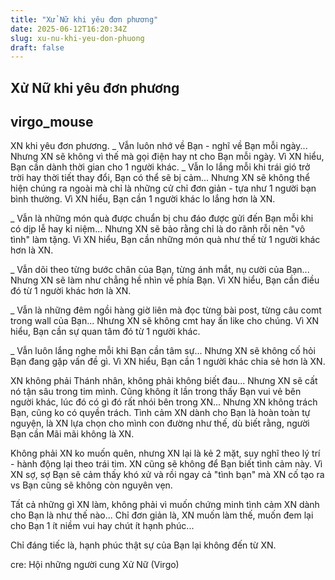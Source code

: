 ```yaml
---
title: "Xử Nữ khi yêu đơn phương"
date: 2025-06-12T16:20:34Z
slug: xu-nu-khi-yeu-don-phuong
draft: false
---
```


## Xử Nữ khi yêu đơn phương

## virgo_mouse

XN khi yêu đơn phương. _ Vẫn luôn nhớ về Bạn - nghĩ về Bạn mỗi ngày... Nhưng XN sẽ không vì thế mà gọi điện hay nt cho Bạn mỗi ngày. Vì XN hiểu, Bạn cần dành thời gian cho 1 người khác. _ Vẫn lo lắng mỗi khi trái gió trở trời hay thời tiết thay đổi, Bạn có thể sẽ bị cảm... Nhưng XN sẽ không thể hiện chúng ra ngoài mà chỉ là những cử chỉ đơn giản - tựa như 1 người bạn bình thường. Vì XN hiểu, Bạn cần 1 người khác lo lắng hơn là XN.
 
_ Vẫn là những món quà được chuẩn bị chu đáo được gửi đến Bạn mỗi khi có dịp lễ hay kỉ niệm... Nhưng XN sẽ bảo rằng chỉ là do rãnh rỗi nên "vô tình" làm tặng. Vì XN hiểu, Bạn cần những món quà như thế từ 1 người khác hơn là XN.
 
_ Vẫn dõi theo từng bước chân của Bạn, từng ánh mắt, nụ cười của Bạn... Nhưng XN sẽ làm như chẳng hề nhìn về phía Bạn. Vì XN hiểu, Bạn cần điều đó từ 1 người khác hơn là XN.
 
_ Vẫn là những đêm ngồi hàng giờ liên mà đọc từng bài post, từng câu comt trong wall của Bạn... Nhưng XN sẽ không cmt hay ấn like cho chúng. Vì XN hiểu, Bạn cần sự quan tâm đó từ 1 người khác.
 
_ Vẫn luôn lắng nghe mỗi khi Bạn cần tâm sự... Nhưng XN sẽ không cố hỏi Bạn đang gặp vấn đề gì. Vì XN hiểu, Bạn cần 1 người khác chia sẻ hơn là XN.
 
 
XN không phải Thánh nhân, không phải không biết đau... Nhưng XN sẽ cất nó tận sâu trong tim mình.
Cũng không ít lần trong thấy Bạn vui vẻ bên người khác, lúc đó có gì đó rất nhói bên trong XN... Nhưng XN không trách Bạn, cũng ko có quyền trách. Tình cảm XN dành cho Bạn là hoàn toàn tự nguyện, là XN lựa chọn cho mình con đường như thế, dù biết rằng, người Bạn cần Mãi mãi không là XN. 
 
Không phải XN ko muốn quên, nhưng XN lại là kẻ 2 mặt, suy nghĩ theo lý trí - hành động lại theo trái tim.
XN cũng sẽ không để Bạn biết tình cảm này. Vì XN sợ, sợ Bạn sẽ cảm thấy khó xử và rồi ngay cả "tình bạn" mà XN cố tạo ra vs Bạn cũng sẽ không còn nguyên vẹn.
 
Tất cả những gì XN làm, không phải vì muốn chứng minh tình cảm XN dành cho Bạn là như thế nào... Chỉ đơn giản là, XN muốn làm thế, muốn đem lại cho Bạn 1 ít niềm vui hay chút ít hạnh phúc...
 
Chỉ đáng tiếc là, hạnh phúc thật sự của Bạn lại không đến từ XN. 
 
 
 cre: Hội những người cung Xử Nữ (Virgo)